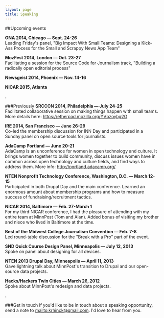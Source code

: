 ```yaml
---
layout: page
title: Speaking
---
```


##Upcoming events

**ONA 2014, Chicago — Sept. 24-26**  
Leading Friday's panel, "Big Impact With Small Teams: Designing a Kick-Ass Process for the Small and Scrappy News App Team"

**MozFest 2014, London — Oct. 23-27**  
Facilitating a session for the Source Code for Journalism track, "Building a radically open editorial process"

**Newsgeist 2014, Phoenix — Nov. 14-16**  
    
**NICAR 2015, Atlanta**  
  
.

###Previously
**SRCCON 2014, Philadelphia — July 24-25**  
Facilitated collaborative session on making things happen with small teams. More details here: <https://etherpad.mozilla.org/YVbzoybg2G>

**IRE 2014, San Francisco — June 26-29**  
Co-led the membership discussion for INN Day and participated in a Sunday panel on open source tools for journalists.

**AdaCamp Portland — June 20-21**  
AdaCamp is an unconference for women in open technology and culture. It brings women together to build community, discuss issues women have in common across open technology and culture fields, and find ways to address them. More info: <http://portland.adacamp.org/>

**NTEN Nonprofit Technology Conference, Washington, D.C. — March 12-15**  
Participated in both Drupal Day and the main conference. Learned an enormous amount about membership programs and how to measure success of fundraising/recruitment tactics.

**NICAR 2014, Baltimore — Feb. 27-March 1**  
For my third NICAR conference, I had the pleasure of attending with my entire team at MinnPost (Tom and Alan). Added bonus of visiting my brother and niece who lived in Baltimore at the time.

**Best of the Midwest College Journalism Convention — Feb. 7-8**  
Led round-table discussion for the "Break with a Pro" part of the event.

**SND Quick Course Design Panel, Minneapolis — July 12, 2013**  
Spoke on panel about designing for all devices.

**NTEN 2013 Drupal Day, Minneapolis — April 11, 2013**  
Gave lightning talk about MinnPost's transition to Drupal and our open-source data projects.

**Hacks/Hackers Twin Cities — March 26, 2012**  
Spoke about MinnPost's redesign and data projects.  

.
  
###Get in touch
If you'd like to be in touch about a speaking opportunity, send a note to <mailto:krhinck@gmail.com>. I'd love to hear from you.